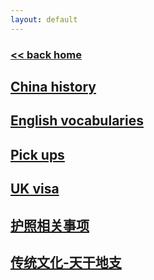 ```yaml
---
layout: default
---
```

###  [<< back home](../../index.md)
## [China history](./history.md)
## [English vocabularies](./vocabulary.md)
## [Pick ups](./pickups.md)
## [UK visa](./UKVisa.md)
## [护照相关事项](./passport.md)
## [传统文化-天干地支](./tiangandizhi.md)
